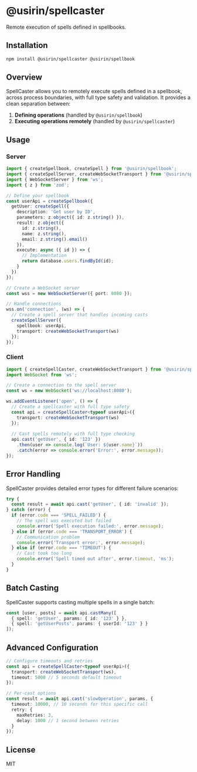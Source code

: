 # @usirin/spellcaster

Remote execution of spells defined in spellbooks.

## Installation

```bash
npm install @usirin/spellcaster @usirin/spellbook
```

## Overview

SpellCaster allows you to remotely execute spells defined in a spellbook, across process boundaries, with full type safety and validation. It provides a clean separation between:

1. **Defining operations** (handled by `@usirin/spellbook`)
2. **Executing operations remotely** (handled by `@usirin/spellcaster`)

## Usage

### Server

```typescript
import { createSpellbook, createSpell } from '@usirin/spellbook';
import { createSpellServer, createWebSocketTransport } from '@usirin/spellcaster';
import { WebSocketServer } from 'ws';
import { z } from 'zod';

// Define your spellbook
const userApi = createSpellbook({
  getUser: createSpell({
    description: 'Get user by ID',
    parameters: z.object({ id: z.string() }),
    result: z.object({
      id: z.string(),
      name: z.string(),
      email: z.string().email()
    }),
    execute: async ({ id }) => {
      // Implementation
      return database.users.findById(id);
    }
  })
});

// Create a WebSocket server
const wss = new WebSocketServer({ port: 8080 });

// Handle connections
wss.on('connection', (ws) => {
  // Create a spell server that handles incoming casts
  createSpellServer({
    spellbook: userApi,
    transport: createWebSocketTransport(ws)
  });
});
```

### Client

```typescript
import { createSpellCaster, createWebSocketTransport } from '@usirin/spellcaster';
import WebSocket from 'ws';

// Create a connection to the spell server
const ws = new WebSocket('ws://localhost:8080');

ws.addEventListener('open', () => {
  // Create a spellcaster with full type safety
  const api = createSpellCaster<typeof userApi>({
    transport: createWebSocketTransport(ws)
  });
  
  // Cast spells remotely with full type checking
  api.cast('getUser', { id: '123' })
    .then(user => console.log(`User: ${user.name}`))
    .catch(error => console.error('Error:', error.message));
});
```

## Error Handling

SpellCaster provides detailed error types for different failure scenarios:

```typescript
try {
  const result = await api.cast('getUser', { id: 'invalid' });
} catch (error) {
  if (error.code === 'SPELL_FAILED') {
    // The spell was executed but failed
    console.error('Spell execution failed:', error.message);
  } else if (error.code === 'TRANSPORT_ERROR') {
    // Communication problem
    console.error('Transport error:', error.message);
  } else if (error.code === 'TIMEOUT') {
    // Cast took too long
    console.error('Spell timed out after', error.timeout, 'ms');
  }
}
```

## Batch Casting

SpellCaster supports casting multiple spells in a single batch:

```typescript
const [user, posts] = await api.castMany([
  { spell: 'getUser', params: { id: '123' } },
  { spell: 'getUserPosts', params: { userId: '123' } }
]);
```

## Advanced Configuration

```typescript
// Configure timeouts and retries
const api = createSpellCaster<typeof userApi>({
  transport: createWebSocketTransport(ws),
  timeout: 5000 // 5 seconds default timeout
});

// Per-cast options
const result = await api.cast('slowOperation', params, {
  timeout: 10000, // 10 seconds for this specific call
  retry: {
    maxRetries: 3,
    delay: 1000 // 1 second between retries
  }
});
```

## License

MIT